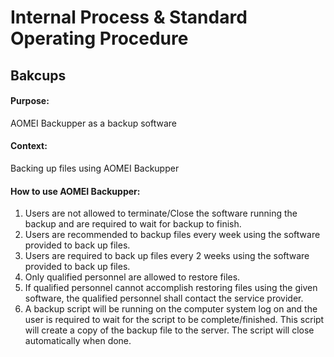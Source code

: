 # Internal Process & Standard Operating Procedure

## Bakcups


#### Purpose:
AOMEI Backupper as a backup software


#### Context:
Backing up files using AOMEI Backupper


#### How to use AOMEI Backupper:

1. Users are not allowed to terminate/Close the software running the backup and are required to wait for backup to finish. 
2. Users are recommended to backup files every week using the software provided to back up files.
3. Users are required to back up files every 2 weeks using the software provided to back up files.
4. Only qualified personnel are allowed to restore files.
5. If qualified personnel cannot accomplish restoring files using the given software, the qualified personnel shall contact the service provider.
6. A backup script will be running on the computer system log on and the user is required to wait for the script to be complete/finished. This script will create a copy of the backup file to the server. The script will close automatically when done.

